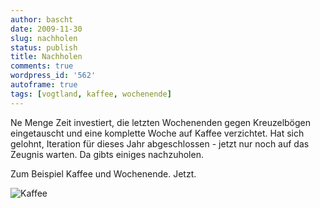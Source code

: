 ```yaml
---
author: bascht
date: 2009-11-30
slug: nachholen
status: publish
title: Nachholen
comments: true
wordpress_id: '562'
autoframe: true
tags: [vogtland, kaffee, wochenende]
---
```



Ne Menge Zeit investiert, die letzten Wochenenden gegen
Kreuzelbögen eingetauscht und eine komplette Woche auf Kaffee verzichtet.
Hat sich gelohnt, Iteration für dieses Jahr abgeschlossen - jetzt nur noch auf das Zeugnis warten.
Da gibts einiges nachzuholen.

Zum Beispiel Kaffee und Wochenende. Jetzt.

![Kaffee](https://img.bascht.com/uploads/big/63a60bd37134f221293a8264b459be7a.jpg)
